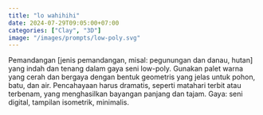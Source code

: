 ```yaml
---
title: "lo wahihihi"
date: 2024-07-29T09:05:00+07:00
categories: ["Clay", "3D"]
image: "/images/prompts/low-poly.svg"
---
```


Pemandangan [jenis pemandangan, misal: pegunungan dan danau, hutan] yang indah dan tenang dalam gaya seni low-poly. Gunakan palet warna yang cerah dan bergaya dengan bentuk geometris yang jelas untuk pohon, batu, dan air. Pencahayaan harus dramatis, seperti matahari terbit atau terbenam, yang menghasilkan bayangan panjang dan tajam. Gaya: seni digital, tampilan isometrik, minimalis.